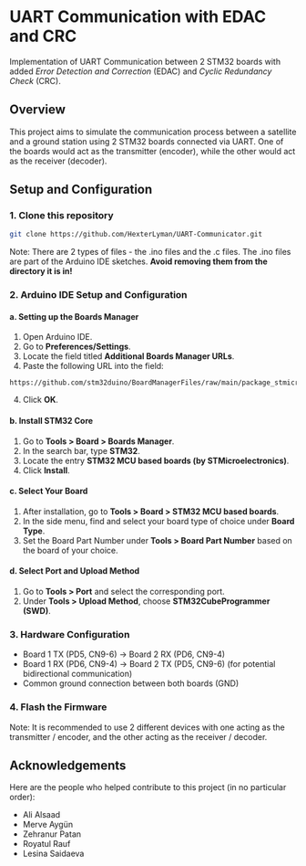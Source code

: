 # UART Communication with EDAC and CRC

Implementation of UART Communication between 2 STM32 boards with added *Error Detection and Correction* (EDAC) and *Cyclic Redundancy Check* (CRC).  


## Overview
This project aims to simulate the communication process between a satellite and a ground station using 2 STM32 boards connected via UART.
One of the boards would act as the transmitter (encoder), while the other would act as the receiver (decoder).

## Setup and Configuration
### 1. Clone this repository
```bash
git clone https://github.com/HexterLyman/UART-Communicator.git
```
Note: There are 2 types of files - the .ino files and the .c files. The .ino files are part of the Arduino IDE sketches. 
**Avoid removing them from the directory it is in!**

### 2. Arduino IDE Setup and Configuration
#### a. Setting up the Boards Manager
1. Open Arduino IDE.
2. Go to **Preferences/Settings**.
3. Locate the field titled **Additional Boards Manager URLs**.
4. Paste the following URL into the field:
```
https://github.com/stm32duino/BoardManagerFiles/raw/main/package_stmicroelectronics_index.json
```
4. Click **OK**.


#### b. Install STM32 Core
1. Go to **Tools > Board > Boards Manager**.
2. In the search bar, type **STM32**.
3. Locate the entry **STM32 MCU based boards (by STMicroelectronics)**.
4. Click **Install**.

#### c. Select Your Board
1. After installation, go to **Tools > Board > STM32 MCU based boards**.
2. In the side menu, find and select your board type of choice under **Board Type**.
3. Set the Board Part Number under **Tools > Board Part Number** based on the board of your choice.

#### d. Select Port and Upload Method
1. Go to **Tools > Port** and select the corresponding port.
2. Under **Tools > Upload Method**, choose **STM32CubeProgrammer (SWD)**.

### 3. Hardware Configuration
- Board 1 TX (PD5, CN9-6) → Board 2 RX (PD6, CN9-4)
- Board 1 RX (PD6, CN9-4) → Board 2 TX (PD5, CN9-6) (for potential bidirectional communication)
- Common ground connection between both boards (GND)

### 4. Flash the Firmware

Note: It is recommended to use 2 different devices with one acting as the transmitter / encoder, and the other acting as the receiver / decoder.

## Acknowledgements
Here are the people who helped contribute to this project (in no particular order):
- Ali Alsaad
- Merve Aygün
- Zehranur Patan
- Royatul Rauf
- Lesina Saidaeva

 
